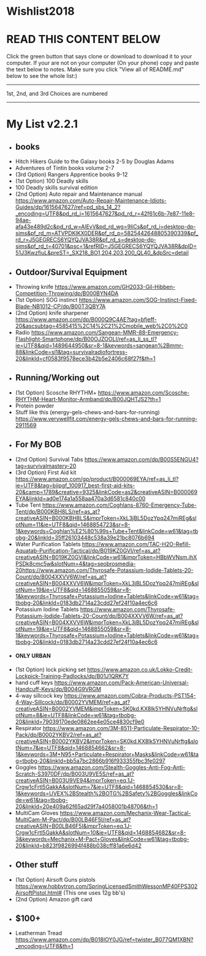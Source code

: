 # Wishlist2018
<h1>READ THIS CONTENT BELOW</h1>                                                                                                          
Click the green button that says clone or download to download it to your computer.
If your are not on your computer (On your phone) copy and paste the text below to notes.
Make sure you click "View all of README.md" below to see the whole list:)
<hr />
1st, 2nd, and 3rd Choices are numbered
<hr />
<h1>My List v2.2.1</h1>

* ## books
* Hitch Hikers Guide to the Galaxy books 2-5 by Douglas Adams
* Adventures of Tintin books volume 2-7
* (3rd Option) Rangers Apprentice books 9-12
* (1st Option) 100 Deadly skills
* 100 Deadly skills survival edition
* (2nd Option) Auto repair and Maintenance manual https://www.amazon.com/Auto-Repair-Maintenance-Idiots-Guides/dp/1615647627/ref=pd_sbs_14_2?_encoding=UTF8&pd_rd_i=1615647627&pd_rd_r=42f61c6b-7e87-11e8-94ae-afa43e489d2c&pd_rd_w=AlEvV&pd_rd_wg=9liCs&pf_rd_i=desktop-dp-sims&pf_rd_m=ATVPDKIKX0DER&pf_rd_p=5825442648805390339&pf_rd_r=J5GEGRECS6YQYQJVA38R&pf_rd_s=desktop-dp-sims&pf_rd_t=40701&psc=1&refRID=J5GEGRECS6YQYQJVA38R&dpID=51J3KwzfiuL&preST=_SX218_BO1,204,203,200_QL40_&dpSrc=detail
* ## Outdoor/Survival Equipment
* Throwing knife https://www.amazon.com/GH2033-Gil-Hibben-Competition-Throwing/dp/B000BYN4DA
* (1st Option) SOG instinct https://www.amazon.com/SOG-Instinct-Fixed-Blade-NB1012-CP/dp/B00T3QBY7A
* (2nd Option) knife sharpener https://www.amazon.com/dp/B000Q9C4AE?tag=bfjeff-20&ascsubtag=4585415%2C14%2C21%2Cmobile_web%2C0%2C0
* Radio https://www.amazon.com/Sangean-MMR-88-Emergency-Flashlight-Smartphone/dp/B00OJZOOLI/ref=as_li_ss_tl?ie=UTF8&qid=1489644950&sr=8-1&keywords=sangean%2Bmmr-88&linkCode=sl1&tag=survivalradiofortress-20&linkId=cf0583f9578ece3b42b5e2406c68f27f&th=1
* ## Running/Working out
* (1st Option) Scosche RHYTHM+ https://www.amazon.com/Scosche-RHYTHM-Heart-Monitor-Armband/dp/B00JQHTJS2?th=1
* Protein powder
* Stuff like this (energy-gels-chews-and-bars-for-running) https://www.verywellfit.com/energy-gels-chews-and-bars-for-running-2911569
* ## For My BOB
* (2nd Option) Survival Tabs https://www.amazon.com/dp/B00S5ENGU4?tag=survivalmastery-20
* (3rd Option) First Aid kit https://www.amazon.com/gp/product/B000069EYA/ref=as_li_tl?ie=UTF8&tag=biipgf_100917_best-first-aid-kits-20&camp=1789&creative=9325&linkCode=as2&creativeASIN=B000069EYA&linkId=ad0e174a1a558aa470a3d6581c840c00
* Tube Tent https://www.amazon.com/Coghlans-8760-Emergency-Tube-Tent/dp/B000KBH8LS/ref=as_at?creativeASIN=B000KBH8LS&imprToken=XkL3jBL5DozYpq247miREg&slotNum=11&ie=UTF8&qid=1468854723&sr=8-1&keywords=Coghlan%E2%80%99s+Tube+Tent&linkCode=w61&tag=tbobg-20&linkId=35ff26103448c538a39e21bc8076b694
* Water Purification Tablets https://www.amazon.com/TAC-H2O-Refill-Aquatab-Purification-Tactical/dp/B019KZ0GVI/ref=as_at?creativeASIN=B019KZ0GVI&linkCode=w61&imprToken=HBbWVNsm.ihXPSDk8cmc5w&slotNum=4&tag=seobrosmedia-20https://www.amazon.com/Thyrosafe-Potassium-Iodide-Tablets-20-Count/dp/B004XXVV6W/ref=as_at?creativeASIN=B004XXVV6W&imprToken=XkL3jBL5DozYpq247miREg&slotNum=19&ie=UTF8&qid=1468855059&sr=8-1&keywords=Thyrosafe+Potassium+Iodine+Tablets&linkCode=w61&tag=tbobg-20&linkId=0183db2714a23cdd27ef24f10a4ec6c6
* Potassium Iodine Tablets https://www.amazon.com/Thyrosafe-Potassium-Iodide-Tablets-20-Count/dp/B004XXVV6W/ref=as_at?creativeASIN=B004XXVV6W&imprToken=XkL3jBL5DozYpq247miREg&slotNum=19&ie=UTF8&qid=1468855059&sr=8-1&keywords=Thyrosafe+Potassium+Iodine+Tablets&linkCode=w61&tag=tbobg-20&linkId=0183db2714a23cdd27ef24f10a4ec6c6
* <h4>ONLY URBAN</h4>
* (1st Option) lock picking set https://www.amazon.co.uk/Lokko-Credit-Lockpick-Training-Padlocks/dp/B01J1QRK7Y
* hand cuff keys https://www.amazon.com/Pack-American-Universal-Handcuff-Keys/dp/B004G9VRGM
* 4-way sillcock key https://www.amazon.com/Cobra-Products-PST154-4-Way-Sillcock/dp/B0002YVMEM/ref=as_at?creativeASIN=B0002YVMEM&imprToken=SK0kd.KX8lk5YHNVuNrftg&slotNum=8&ie=UTF8&linkCode=w61&tag=tbobg-20&linkId=79039170ede0862ee4e05ce4830cf9e0
* Respirator https://www.amazon.com/3M-8511-Particulate-Respirator-10-Pack/dp/B0002YKBV2/ref=as_at?creativeASIN=B0002YKBV2&imprToken=SK0kd.KX8lk5YHNVuNrftg&slotNum=7&ie=UTF8&qid=1468854662&sr=8-1&keywords=3M+N95+Particulate+Respirator+Masks&linkCode=w61&tag=tbobg-20&linkId=bb5a7bc2866b916f933355fbc3fe0297
* Goggles https://www.amazon.com/Stealth-Goggles-Anti-Fog-Anti-Scratch-S3970DF/dp/B003U9VE5S/ref=as_at?creativeASIN=B003U9VE94&imprToken=eq.1J-Crgw1cFrtl5GakkA&slotNum=7&ie=UTF8&qid=1468854530&sr=8-1&keywords=UVEX%2BStealth%2BOTG%2BSafety%2BGoggles&linkCode=w61&tag=tbobg-20&linkId=20e409a62f65ad29f7a4058001b48706&th=1
* MultiCam Gloves https://www.amazon.com/Mechanix-Wear-Tactical-MultiCam-M-Pact/dp/B00LB46F5I/ref=as_at?creativeASIN=B00LB46F5I&imprToken=eq.1J-Crgw1cFrtl5GakkA&slotNum=10&ie=UTF8&qid=1468854682&sr=8-3&keywords=Mechanix+M-Pact+Gloves&linkCode=w61&tag=tbobg-20&linkId=b823f9826994f488b038cff81a6e6d42
* ## Other stuff
* (1st Option) Airsoft Guns pistols https://www.hobbytron.com/SpringLicensedSmithWessonMP40FPS302AirsoftPistol.html# (This one uses 12g bb's)
* (2nd Option) Amazon gift card
* ## $100+ 
* Leatherman Tread https://www.amazon.com/dp/B018IOY0JG/ref=twister_B077QM1XBN?_encoding=UTF8&th=1
